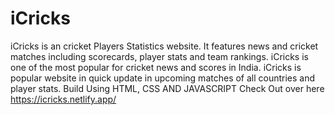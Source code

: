 # iCricks
iCricks is an cricket Players Statistics website. It features news and cricket matches including scorecards, player stats and team rankings. iCricks is one of the most popular for cricket news and scores in India.  iCricks is popular website in quick update in upcoming matches of all countries and player stats. Build Using HTML, CSS AND JAVASCRIPT
Check Out over here https://icricks.netlify.app/

